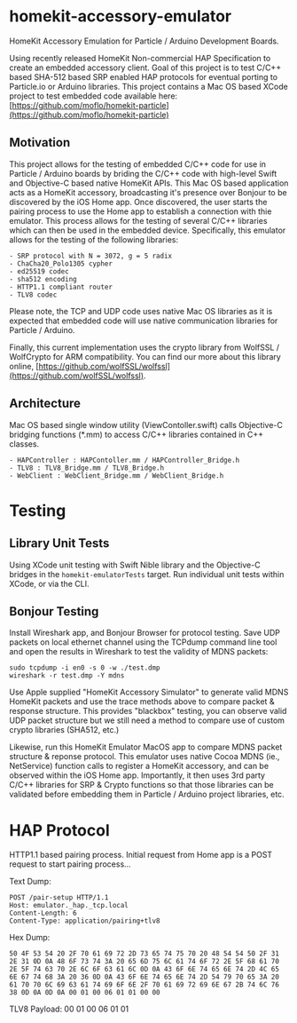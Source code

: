 # homekit-accessory-emulator
HomeKit Accessory Emulation for Particle / Arduino Development Boards. 


Using recently released HomeKit Non-commercial HAP Specification to create an embedded accessory client. Goal of this project is to test C/C++ based SHA-512 based SRP enabled HAP protocols for eventual porting to Particle.io or Arduino libraries. This project contains a Mac OS based XCode project to test embedded code available here: [https://github.com/moflo/homekit-particle](https://github.com/moflo/homekit-particle)



Motivation
----------

This project allows for the testing of embedded C/C++ code for use in Particle / Arduino boards by briding the C/C++ code with high-level Swift and Objective-C based native HomeKit APIs. This Mac OS based application acts as a HomeKit accessory, broadcasting it's presence over Bonjour to be discovered by the iOS Home app. Once discovered, the user starts the pairing process to use the Home app to establish a connection with thie emulator. This process allows for the testing of several C/C++ libraries which can then be used in the embedded device. Specifically, this emulator allows for the testing of the following libraries:

    - SRP protocol with N = 3072, g = 5 radix
    - ChaCha20_Polo1305 cypher
    - ed25519 codec
    - sha512 encoding
    - HTTP1.1 compliant router
    - TLV8 codec


Please note, the TCP and UDP code uses native Mac OS libraries as it is expected that embedded code will use native communication libraries for Particle / Arduino.


Finally, this current implementation uses the crypto library from WolfSSL / WolfCrypto for ARM compatibility. You can find our more about this library online, [https://github.com/wolfSSL/wolfssl](https://github.com/wolfSSL/wolfssl).



Architecture
------------

Mac OS based single window utility (ViewContoller.swift) calls Objective-C bridging functions (*.mm) to access C/C++ libraries contained in C++ classes.

    - HAPController : HAPContoller.mm / HAPController_Bridge.h
    - TLV8 : TLV8_Bridge.mm / TLV8_Bridge.h
    - WebClient : WebClient_Bridge.mm / WebClient_Bridge.h



Testing
=======


Library Unit Tests
------------------

Using XCode unit testing with Swift Nible library and the Objective-C bridges in the `homekit-emulatorTests` target. Run individual unit tests within XCode, or via the CLI.



Bonjour Testing
---------------

Install Wireshark app, and Bonjour Browser for protocol testing. Save UDP packets on local ethernet channel using the TCPdump command line tool and open the results in Wireshark to test the validity of MDNS packets:

    sudo tcpdump -i en0 -s 0 -w ./test.dmp
    wireshark -r test.dmp -Y mdns

Use Apple supplied "HomeKit Accessory Simulator" to generate valid MDNS HomeKit packets and use the trace methods above to compare packet & response structure. This provides "blackbox" testing, you can observe valid UDP packet structure but we still need a method to compare use of custom crypto libraries (SHA512, etc.)

Likewise, run this HomeKit Emulator MacOS app to compare MDNS packet structure & reponse protocol. This emulator uses native Cocoa MDNS (ie., NetService) function calls to register a HomeKit accessory, and can be observed within the iOS Home app. Importantly, it then uses 3rd party C/C++ libraries for SRP & Crypto functions so that those libraries can be validated before embedding them in Particle / Arduino project libraries, etc.



HAP Protocol
============

HTTP1.1 based pairing process. Initial request from Home app is a POST request to start pairing process...

Text Dump:

    POST /pair-setup HTTP/1.1
    Host: emulator._hap._tcp.local
    Content-Length: 6
    Content-Type: application/pairing+tlv8

Hex Dump:

    50 4F 53 54 20 2F 70 61 69 72 2D 73 65 74 75 70 20 48 54 54 50 2F 31 2E 31 0D 0A 48 6F 73 74 3A 20 65 6D 75 6C 61 74 6F 72 2E 5F 68 61 70 2E 5F 74 63 70 2E 6C 6F 63 61 6C 0D 0A 43 6F 6E 74 65 6E 74 2D 4C 65 6E 67 74 68 3A 20 36 0D 0A 43 6F 6E 74 65 6E 74 2D 54 79 70 65 3A 20 61 70 70 6C 69 63 61 74 69 6F 6E 2F 70 61 69 72 69 6E 67 2B 74 6C 76 38 0D 0A 0D 0A 00 01 00 06 01 01 00 00


TLV8 Payload:
    00 01 00 06 01 01


